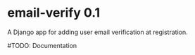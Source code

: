 # email-verify 0.1
A Django app for adding user email verification at registration.

#TODO: Documentation